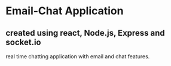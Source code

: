 # Email-Chat Application

## created using react, Node.js, Express and socket.io

real time chatting application with email and chat features.

